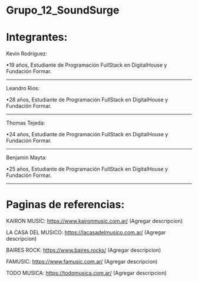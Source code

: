 # Grupo_12_SoundSurge

# Integrantes:

Kevin Rodriguez:

•19 años, Estudiante de Programación FullStack en DigitalHouse y Fundación Formar.
________________________________________________________________________________

Leandro Rios:

•28 años, Estudiante de Programación FullStack en DigitalHouse y Fundación Formar.
________________________________________________________________________________

Thomas Tejeda:

•24 años, Estudiante de Programación FullStack en DigitalHouse y Fundación Formar.
________________________________________________________________________________

Benjamin Mayta:

•25 años, Estudiante de Programación FullStack en DigitalHouse y Fundación Formar.
________________________________________________________________________________

# Paginas de referencias:

KAIRON MUSIC:
https://www.kaironmusic.com.ar/
(Agregar descripcion)

LA CASA DEL MUSICO:
https://lacasadelmusico.com.ar/
(Agregar descripcion)

BAIRES ROCK:
https://www.baires.rocks/
(Agregar descripcion)

FAMUSIC:
https://www.famusic.com.ar/
(Agregar descripcion)

TODO MUSICA:
https://todomusica.com.ar/
(Agregar descripcion)